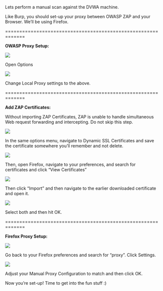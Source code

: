 
Lets perform a manual scan against the DVWA machine.

Like Burp, you should set-up your proxy between OWASP ZAP and your Browser. We’ll be using Firefox. 

=============================================================  

**OWASP Proxy Setup:**

![](https://lh3.googleusercontent.com/BH2dFPdblAa8hB6pAFlWFog8zqwcrG5OcDrJuheExNR9acufgMU5a8GYlagfTCUS4elqznDldO1OBLCPd0ty4AiSkuetyouugh5ak1-N_BTzHdU79IZbHhjPUM6HUUe-pQQpL-9T)

Open Options

![](https://lh6.googleusercontent.com/AVtxM1-JnYBlppNSVYArxS7kv58cpKdDkvu1XH9Jm2KtUrPiNFscqG-YpqDPOvYFoEiNiQYnjnV3TwbyHyn6nO5iULoPG1xWdO8_l66bpWVUGtJPqdumLhGPlMIKnH7GxLLhRrai)

Change Local Proxy settings to the above. 

=============================================================  

**Add ZAP Certificates:**  

Without importing ZAP Certificates, ZAP is unable to handle simultaneous Web request forwarding and intercepting. Do not skip this step. 

![](https://lh3.googleusercontent.com/4gzHAeodZOBlXVPjtaDgU5v14E2hVzhRK_suUqvUagGI4isvVALgYLVmc4z6PaRCrwLfIo-aIjbzXQcbTs0tMpYFQAtIA5n4fjMaA6REuLmDtuienaG2XTkzD1gBcblw0CiTnwtp)

In the same options menu, navigate to Dynamic SSL Certificates and save the certificate somewhere you’ll remember and not delete.

![](https://lh4.googleusercontent.com/j66KrFbvPyCtd7rpMuZeUj04nWWHcW-f5_kKfhjXHkm19BF8fCw3-A_uRrCNcc0bWJnkKhmSN-TUKUAHS4yHL21DIjcWavnihzSg2MgWptEPb41O6Ltgt1PH7tBdvZJEUtNdt6Y-)

Then, open Firefox, navigate to your preferences, and search for certificates and click “View Certificates” 

![](https://lh4.googleusercontent.com/qzOOB_XWTvZfRfuDaPz5_xmyzV-CGjXKP9G-uk-p3wV3z0DkRInfLgfo4hgoAm9ioo6h2zcI4DT6bBHrQYdCzqM2boUqBDdtpwPXUsGICC8qdCSGyX_OPD9VfUJC18-I6_mVVPtT)

Then click “Import” and then navigate to the earlier downloaded certificate and open it. 

![](https://lh5.googleusercontent.com/4b179PhoDOWf6W-TI7WXr3kCIQS0_lh_7P1iiVmB_c4Lo5buapPUNAkLegHNqaF4NKcvHcaE090HngEW_PjR8bPCZ3UTqGRnkMZZJCAzuwBRHZsi_46p8S42h4muoUptq-qrlGRX)

Select both and then hit OK.

=============================================================  

**Firefox Proxy Setup:**  

![](https://lh4.googleusercontent.com/JAoKQSMJ7N6RzquRfKerRYaO-KlqEFOY78cBBEFQM1oSoyNuCtaAOZx7CFB8gbeoCj_CJlEfIzO9pJT75EA2FhfMVg5jvIBkMIwvM_hF4Okcabu6S0sQt0KTxUMckN4T-9UWbiyR)

Go back to your Firefox preferences and search for “proxy”. Click Settings.

![](https://lh4.googleusercontent.com/kv9khldkNj55yzZIVtmZEoaaDCmFUFNFjiT3AsFTSfFNy2fAjYm-KKxdAxJaU3Nfeiddjd3yLR7EBznqhw3lAkkg_Uu4z6z7r_Yt-ERacL2ZYOdxkO7Zi0ia_amkcT6s5aFxUsHS)

Adjust your Manual Proxy Configuration to match and then click OK.   

Now you’re set-up! Time to get into the fun stuff :)